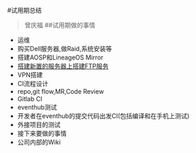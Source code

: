 #试用期总结
> 曾庆福
##试用期做的事情
 - 运维
  - 购买Dell服务器,做Raid,系统安装等
  - 搭建AOSP和LineageOS Mirror
  - [搭建新置的服务器上搭建FTP服务](192.168.1.15)
  - VPN搭建
 - CI流程设计
  - repo,git flow,MR,Code Review
  - Gitlab CI
 - eventhub测试
  - 开发者在eventhub的提交代码出发CI(包括编译和在手机上测试)
 - 外接项目的测试
 - 接下来要做的事情
  - 公司内部的Wiki
